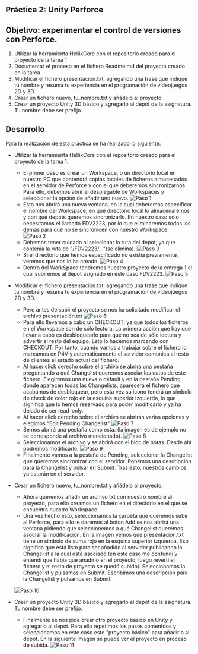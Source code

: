 ## Práctica 2: Unity Perforce
## Objetivo: experimentar el control de versiones con Perforce.

1. Utilizar la herramienta HellixCore con el repositorio creado para el proyecto de la tarea 1
2. Documentar el proceso en el fichero Readme.md del proyecto creado en la tarea 
3. Modificar el fichero presentacion.txt, agregando una frase que indique tu nombre y resuma tu experiencia en el programación de videojuegos 2D y 3D.
4. Crear un fichero nuevo, tu_nombre.txt y añádelo al proyecto.
5. Crear un proyecto Unity 3D básico y agregarlo al depot de la asignatura. Tu nombre debe ser prefijo.

## Desarrollo
Para la realización de esta practica se ha realizado lo siguiente:
 - Utilizar la herramienta HellixCore  con el repositorio creado para el proyecto de la tarea 1.
    - El primer paso es crear un Workspace, o un directorio local en nuestro PC que contendrá copias locales de ficheros almacenados en el servidor de
    Perforce y con el que deberemos sincronizarnos. Para ello, debemos abrir el desplegable de Workspaces y seleccionar la opción de añadir uno nuevo. 
    ![Paso 1](img/17.png)
    - Esto nos abrirá una nueva ventana, en la cual deberemos especificar el nombre del Workspace, en qué directorio local lo almacenaremos y con qué 
    depots queremos sincronizarlo. En nuestro caso solo necesitamos el llamado FDV2223, por lo que eliminaremos todos los demás para que no se sincronicen 
    con nuestro Workspace.
    ![Paso 2](img/2.png)
    - Debemos tener cuidado al selecionar la ruta del depot, ya que contenia la ruta de "/FDV2223/..."(se elimina).
    ![Paso 3](img/5.png)
    - Si el directorio que hemos especificado no existía previamente, veremos que nos lo ha creado.
    ![Paso 4](img/8.png)
    - Dentro del WorkSpace tendremos nuestro proyecto de la entrega 1 el cual subiremos al depot asignado en este caso FDV2223.
    ![Paso 5](img/9.png)
 - Modificar el fichero presentacion.txt, agregando una frase que indique tu nombre y resuma tu experiencia en el programación de videojuegos 2D y 3D.  
    - Pero antes de subir el proyecto se nos ha solicitado modificar el archivo presentación.txt
    ![Paso 6](img/10.png)
    - Para ello llevamos a cabo un CHECKOUT, ya que todos los ficheros en el Workspace son de sólo lectura. La primera acción que hay que llevar a cabo es desbloquearlo para que no sea de sólo lectura y advertir al resto del equipo. Esto lo hacemos marcando con CHECKOUT. Por tanto, cuando vamos a trabajar sobre   el fichero lo marcamos en P4V y automáticamente el servidor comunica al resto de clientes el estado actual del fichero.
    - Al hacer click derecho sobre el archivo se abrirá una pestaña preguntando a qué Changelist queremos asociar los datos de este fichero. Elegiremos una nueva o default y en la pestaña Pending, donde aparecen todas las Changelists, aparecerá el fichero que acabamos de desbloquear, pero esta vez su icono tendrá un símbolo de check de color rojo en la esquina superior izquierda, lo que significa que lo hemos reservado para poder modificarlo y ya ha dejado de ser read-only. 
    - Al hacer click derecho sobre el archivo se abrirán varias opciones y elegimos "Edit Pending Changelist"
    ![Paso 7](img/15.png)
    - Se nos abrirá una pestaña como esta: (la imagen es de ejemplo no se corresponde al archivo mencionado). 
    ![Paso 8](img/18.png)
    - Seleccionamos el archivo y se abrirá con el bloc de notas. Desde ahí podremos modificarlo. 
    ![Paso 9](img/19.png)
    - Finalmente vamos a la pestaña de Pending, seleccionar la Changelist que queremos sincronizar con el servidor. Ponemos una descripción para la Changelist y pulsar en Submit. Tras esto, nuestros cambios ya estarán en el servidor.
  - Crear un fichero nuevo, tu_nombre.txt y añádelo al proyecto.  
    - Ahora queremos añadir un archivo txt con nuestro nombre al proyecto, para ello creamos un fichero en el directorio en el que se encuentra nuestro Workspace.
    - Una vez hecho esto, seleccionamos la carpeta que queremos subir al Perforce, para ello le daremos al boton Add se nos abrirá una ventana pidiendo que seleccionemos a qué Changelist queremos asociar la modificación. En la imagen vemos que presentacion.txt tiene un símbolo de suma rojo en la esquina superior izquierda. Eso significa que está listo para ser añadido al servidor publicando la Changelist a la cual está asociado (en este caso me confundi y entendi que habia que añadirlo en el proyecto, luego reverti el fichero y el resto de proyecto se quedó subido). Seleccionamos la Changelist y pulsamos en Submit. Escribimos una descripción para la Changelist y pulsamos en Submit. 
    
    ![Paso 10](img/12.png)
  - Crear un proyecto Unity 3D básico y agregarlo al depot de la asignatura. Tu nombre debe ser prefijo.  
    - Finalmente se nos pide crear otro proyecto básico en Unity y agregarlo al depot. Para ello repetimos los pasos comentdos y seleccionamos en este caso este "proyecto básico" para añadirlo al depot. En la siguiente imagen se puede ver el proyecto en proceso de subida.
    ![Paso 11](img/16.png)
   
